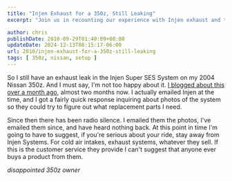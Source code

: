 ```yaml
---
title: "Injen Exhaust for a 350z, Still Leaking"
excerpt: "Join us in recounting our experience with Injen exhaust and their lack of customer service at the time. They eventually helped us out, just took quite a while to do so."

author: chris
publishDate: 2010-09-29T01:40:09+00:00
updateDate: 2024-12-13T08:15:17-06:00
url: 2010/injen-exhaust-for-a-350z-still-leaking
tags: [ 350z, nissan, setup ]
---
```


So I still have an exhaust leak in the Injen Super SES System on my 2004 Nissan 350z. And I must say, I'm not too happy about it. [I blogged about this over a month ago](/2010/ingen-super-ses-exhaust-leak-on-nissan-350z), almost two months now. I actually emailed Injen at the time, and I got a fairly quick response inquiring about photos of the system so they could try to figure out what replacement parts I need.

Since then there has been radio silence. I emailed them the photos, I've emailed them since, and have heard nothing back. At this point in time I'm going to have to suggest, if you're serious about your ride, stay away from Injen Systems. For cold air intakes, exhaust systems, whatever they sell. If this is the customer service they provide I can't suggest that anyone ever buys a product from them.

*disappointed 350z owner*
